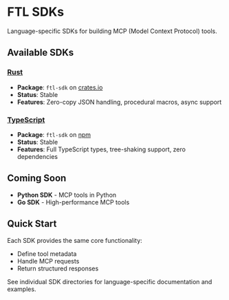 # FTL SDKs

Language-specific SDKs for building MCP (Model Context Protocol) tools.

## Available SDKs

### [Rust](./rust)
- **Package**: `ftl-sdk` on [crates.io](https://crates.io/crates/ftl-sdk)
- **Status**: Stable
- **Features**: Zero-copy JSON handling, procedural macros, async support

### [TypeScript](./typescript)
- **Package**: `ftl-sdk` on [npm](https://www.npmjs.com/package/ftl-sdk)
- **Status**: Stable
- **Features**: Full TypeScript types, tree-shaking support, zero dependencies

## Coming Soon

- **Python SDK** - MCP tools in Python
- **Go SDK** - High-performance MCP tools

## Quick Start

Each SDK provides the same core functionality:
- Define tool metadata
- Handle MCP requests
- Return structured responses

See individual SDK directories for language-specific documentation and examples.